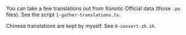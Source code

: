 
You can take a few translations out from Xonotic Official data (those `.po` files). See the script `1-gather-translations.ts`.

Chinese translations are kept by myself. See `0-convert-zh.sh`.

